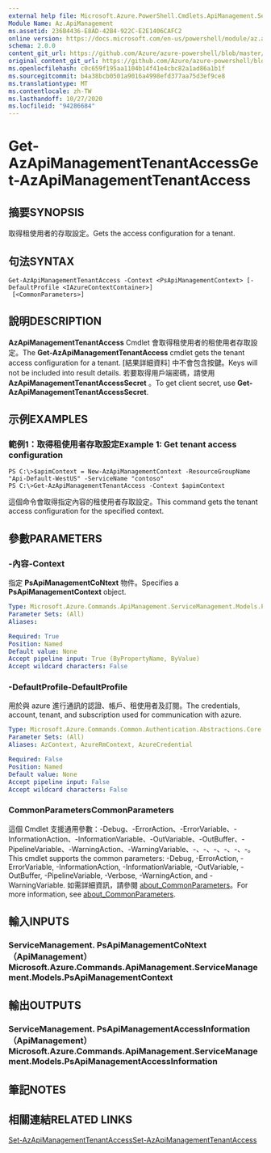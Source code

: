 ```yaml
---
external help file: Microsoft.Azure.PowerShell.Cmdlets.ApiManagement.ServiceManagement.dll-Help.xml
Module Name: Az.ApiManagement
ms.assetid: 236B4436-E8AD-42B4-922C-E2E1406CAFC2
online version: https://docs.microsoft.com/en-us/powershell/module/az.apimanagement/get-azapimanagementtenantaccess
schema: 2.0.0
content_git_url: https://github.com/Azure/azure-powershell/blob/master/src/ApiManagement/ApiManagement/help/Get-AzApiManagementTenantAccess.md
original_content_git_url: https://github.com/Azure/azure-powershell/blob/master/src/ApiManagement/ApiManagement/help/Get-AzApiManagementTenantAccess.md
ms.openlocfilehash: c0c659f195aa1104b14f41e4cbc82a1ad86a1b1f
ms.sourcegitcommit: b4a38bcb0501a9016a4998efd377aa75d3ef9ce8
ms.translationtype: MT
ms.contentlocale: zh-TW
ms.lasthandoff: 10/27/2020
ms.locfileid: "94286684"
---
```

# <span data-ttu-id="7d8f3-101">Get-AzApiManagementTenantAccess</span><span class="sxs-lookup"><span data-stu-id="7d8f3-101">Get-AzApiManagementTenantAccess</span></span>

## <span data-ttu-id="7d8f3-102">摘要</span><span class="sxs-lookup"><span data-stu-id="7d8f3-102">SYNOPSIS</span></span>
<span data-ttu-id="7d8f3-103">取得租使用者的存取設定。</span><span class="sxs-lookup"><span data-stu-id="7d8f3-103">Gets the access configuration for a tenant.</span></span>

## <span data-ttu-id="7d8f3-104">句法</span><span class="sxs-lookup"><span data-stu-id="7d8f3-104">SYNTAX</span></span>

```
Get-AzApiManagementTenantAccess -Context <PsApiManagementContext> [-DefaultProfile <IAzureContextContainer>]
 [<CommonParameters>]
```

## <span data-ttu-id="7d8f3-105">說明</span><span class="sxs-lookup"><span data-stu-id="7d8f3-105">DESCRIPTION</span></span>
<span data-ttu-id="7d8f3-106">**AzApiManagementTenantAccess** Cmdlet 會取得租使用者的租使用者存取設定。</span><span class="sxs-lookup"><span data-stu-id="7d8f3-106">The **Get-AzApiManagementTenantAccess** cmdlet gets the tenant access configuration for a tenant.</span></span>
<span data-ttu-id="7d8f3-107">[結果詳細資料] 中不會包含按鍵。</span><span class="sxs-lookup"><span data-stu-id="7d8f3-107">Keys will not be included into result details.</span></span> <span data-ttu-id="7d8f3-108">若要取得用戶端密碼，請使用 **AzApiManagementTenantAccessSecret** 。</span><span class="sxs-lookup"><span data-stu-id="7d8f3-108">To get client secret, use **Get-AzApiManagementTenantAccessSecret**.</span></span>

## <span data-ttu-id="7d8f3-109">示例</span><span class="sxs-lookup"><span data-stu-id="7d8f3-109">EXAMPLES</span></span>

### <span data-ttu-id="7d8f3-110">範例1：取得租使用者存取設定</span><span class="sxs-lookup"><span data-stu-id="7d8f3-110">Example 1: Get tenant access configuration</span></span>
```
PS C:\>$apimContext = New-AzApiManagementContext -ResourceGroupName "Api-Default-WestUS" -ServiceName "contoso"
PS C:\>Get-AzApiManagementTenantAccess -Context $apimContext
```

<span data-ttu-id="7d8f3-111">這個命令會取得指定內容的租使用者存取設定。</span><span class="sxs-lookup"><span data-stu-id="7d8f3-111">This command gets the tenant access configuration for the specified context.</span></span>

## <span data-ttu-id="7d8f3-112">參數</span><span class="sxs-lookup"><span data-stu-id="7d8f3-112">PARAMETERS</span></span>

### <span data-ttu-id="7d8f3-113">-內容</span><span class="sxs-lookup"><span data-stu-id="7d8f3-113">-Context</span></span>
<span data-ttu-id="7d8f3-114">指定 **PsApiManagementCoNtext** 物件。</span><span class="sxs-lookup"><span data-stu-id="7d8f3-114">Specifies a **PsApiManagementContext** object.</span></span>

```yaml
Type: Microsoft.Azure.Commands.ApiManagement.ServiceManagement.Models.PsApiManagementContext
Parameter Sets: (All)
Aliases:

Required: True
Position: Named
Default value: None
Accept pipeline input: True (ByPropertyName, ByValue)
Accept wildcard characters: False
```

### <span data-ttu-id="7d8f3-115">-DefaultProfile</span><span class="sxs-lookup"><span data-stu-id="7d8f3-115">-DefaultProfile</span></span>
<span data-ttu-id="7d8f3-116">用於與 azure 進行通訊的認證、帳戶、租使用者及訂閱。</span><span class="sxs-lookup"><span data-stu-id="7d8f3-116">The credentials, account, tenant, and subscription used for communication with azure.</span></span>

```yaml
Type: Microsoft.Azure.Commands.Common.Authentication.Abstractions.Core.IAzureContextContainer
Parameter Sets: (All)
Aliases: AzContext, AzureRmContext, AzureCredential

Required: False
Position: Named
Default value: None
Accept pipeline input: False
Accept wildcard characters: False
```

### <span data-ttu-id="7d8f3-117">CommonParameters</span><span class="sxs-lookup"><span data-stu-id="7d8f3-117">CommonParameters</span></span>
<span data-ttu-id="7d8f3-118">這個 Cmdlet 支援通用參數：-Debug、-ErrorAction、-ErrorVariable、-InformationAction、-InformationVariable、-OutVariable、-OutBuffer、-PipelineVariable、-WarningAction、-WarningVariable、-、-、-、-、-、-。</span><span class="sxs-lookup"><span data-stu-id="7d8f3-118">This cmdlet supports the common parameters: -Debug, -ErrorAction, -ErrorVariable, -InformationAction, -InformationVariable, -OutVariable, -OutBuffer, -PipelineVariable, -Verbose, -WarningAction, and -WarningVariable.</span></span> <span data-ttu-id="7d8f3-119">如需詳細資訊，請參閱 [about_CommonParameters](http://go.microsoft.com/fwlink/?LinkID=113216)。</span><span class="sxs-lookup"><span data-stu-id="7d8f3-119">For more information, see [about_CommonParameters](http://go.microsoft.com/fwlink/?LinkID=113216).</span></span>

## <span data-ttu-id="7d8f3-120">輸入</span><span class="sxs-lookup"><span data-stu-id="7d8f3-120">INPUTS</span></span>

### <span data-ttu-id="7d8f3-121">ServiceManagement. PsApiManagementCoNtext （ApiManagement）</span><span class="sxs-lookup"><span data-stu-id="7d8f3-121">Microsoft.Azure.Commands.ApiManagement.ServiceManagement.Models.PsApiManagementContext</span></span>

## <span data-ttu-id="7d8f3-122">輸出</span><span class="sxs-lookup"><span data-stu-id="7d8f3-122">OUTPUTS</span></span>

### <span data-ttu-id="7d8f3-123">ServiceManagement. PsApiManagementAccessInformation （ApiManagement）</span><span class="sxs-lookup"><span data-stu-id="7d8f3-123">Microsoft.Azure.Commands.ApiManagement.ServiceManagement.Models.PsApiManagementAccessInformation</span></span>

## <span data-ttu-id="7d8f3-124">筆記</span><span class="sxs-lookup"><span data-stu-id="7d8f3-124">NOTES</span></span>

## <span data-ttu-id="7d8f3-125">相關連結</span><span class="sxs-lookup"><span data-stu-id="7d8f3-125">RELATED LINKS</span></span>

[<span data-ttu-id="7d8f3-126">Set-AzApiManagementTenantAccess</span><span class="sxs-lookup"><span data-stu-id="7d8f3-126">Set-AzApiManagementTenantAccess</span></span>](./Set-AzApiManagementTenantAccess.md)


